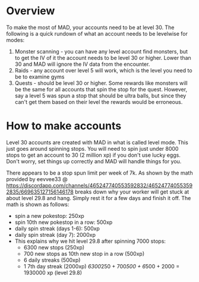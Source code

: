 # Overview

To make the most of MAD, your accounts need to be at level 30.  The following is a quick rundown of what an account needs to be levelwise for modes:

1. Monster scanning - you can have any level account find monsters, but to get the IV of it the account needs to be level 30 or higher.  Lower than 30 and MAD will ignore the IV data from the encounter.
2. Raids - any account over level 5 will work, which is the level you need to be to examine gyms
3. Quests - should be level 30 or higher.  Some rewards like monsters will be the same for all accounts that spin the stop for the quest.  However, say a level 5 was spun a stop that should be ultra balls, but since they can't get them based on their level the rewards would be erroneous.

# How to make accounts

Level 30 accounts are created with MAD in what is called level mode.  This just goes around spinning stops.  You will need to spin just under 8000 stops to get an account to 30 (2 million xp) if you don't use lucky eggs.  Don't worry, set things up correctly and MAD will handle things for you.

There appears to be a stop spun limit per week of 7k.  As shown by the math provided by eevvee33 @ https://discordapp.com/channels/465247740553592832/465247740553592835/669635127156146178 breaks down why your worker will get stuck at about level 29.8 and hang.  Simply rest it for a few days and finish it off.  The math is shown as follows:

* spin a new pokestop: 250xp
* spin 10th new pokestop in a row: 500xp
* daily spin streak (days 1-6): 500xp
* daily spin streak (day 7): 2000xp
* This explains why we hit level 29.8 after spinning 7000 stops:
  * 6300 new stops (250xp)
  * 700 new stops as 10th new stop in a row (500xp)
  * 6 daily streaks (500xp)
  * 1 7th day streak (2000xp)
*6300*250 + 700*500 + 6*500 + 2000 = 1930000 xp (level 29.8)
